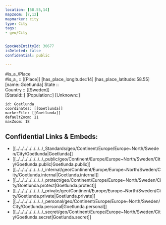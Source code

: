```yaml
---
location: [58.55,14] 
mapzoom: [7,12] 
mapmarker: city 
type: City
tags:
- geo/City


SpocWebEntityId: 30677
isDeleted: false
confidential: public

---
```

#is_a_/Place  
#is_a_ :: [[Place]] 
[has_place_longitude::14] 
[has_place_latitude::58.55] 
[name::Goetlunda] 
State ::  
Country :: [[Sweden]]  
[StateId::] 
[Population::] 
[Unknown::] 


```leaflet
id: Goetlunda
coordinates: [[Goetlunda]] 
markerFile: [[Goetlunda]] 
defaultZoom: 11 
maxZoom: 18
```


## Confidential Links & Embeds: 
- [[../../../../../../../_Standards/geo/Continent/Europe/Europe~North/Sweden/City/Goetlunda|Goetlunda]] 
- [[../../../../../../../_public/geo/Continent/Europe/Europe~North/Sweden/City/Goetlunda.public|Goetlunda.public]] 
- [[../../../../../../../_internal/geo/Continent/Europe/Europe~North/Sweden/City/Goetlunda.internal|Goetlunda.internal]] 
- [[../../../../../../../_protect/geo/Continent/Europe/Europe~North/Sweden/City/Goetlunda.protect|Goetlunda.protect]] 
- [[../../../../../../../_private/geo/Continent/Europe/Europe~North/Sweden/City/Goetlunda.private|Goetlunda.private]] 
- [[../../../../../../../_personal/geo/Continent/Europe/Europe~North/Sweden/City/Goetlunda.personal|Goetlunda.personal]] 
- [[../../../../../../../_secret/geo/Continent/Europe/Europe~North/Sweden/City/Goetlunda.secret|Goetlunda.secret]] 
